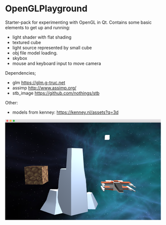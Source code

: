 # OpenGLPlayground

Starter-pack for experimenting with OpenGL in Qt. Contains some basic elements to get up and running:
+ light shader with flat shading
+ textured cube
+ light source represented by small cube
+ obj file model loading.
+ skybox
+ mouse and keyboard input to move camera

Dependencies;
+ glm https://glm.g-truc.net
+ assimp http://www.assimp.org/
+ stb_image https://github.com/nothings/stb

Other:
+ models from kenney: https://kenney.nl/assets?q=3d

![Screen shots](https://github.com/GunnarKarlsson/OpenGLplayground/raw/master/ss1.png)
